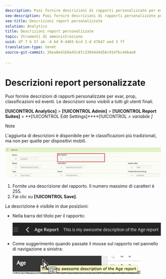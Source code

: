 ```yaml
---
description: Puoi fornire descrizioni di rapporti personalizzate per evar, prop, classificazioni ed eventi. Le descrizioni sono visibili a tutti gli utenti finali.
seo-description: Puoi fornire descrizioni di rapporti personalizzate per evar, prop, classificazioni ed eventi. Le descrizioni sono visibili a tutti gli utenti finali.
seo-title: Descrizioni report personalizzate
solution: Analytics
title: Descrizioni report personalizzate
topic: Strumenti di amministrazione
uuid: df 7 b 57 ab -4 bd 9-4465-bcd 1-d 47647 eed 3 ff
translation-type: tm+mt
source-git-commit: 26ea8e41b9a45c87c339d4d4d56c914fbc44bae8

---
```



# Descrizioni report personalizzate

Puoi fornire descrizioni di rapporti personalizzate per evar, prop, classificazioni ed eventi. Le descrizioni sono visibili a tutti gli utenti finali.

**[!UICONTROL Analytics]** &gt; **[!UICONTROL Admin]** &gt; **[!UICONTROL Report Suites]** &gt; **[!UICONTROL Edit Settings]****[!UICONTROL *&gt; variabile *]**

>[!NOTE]
>
>L'aggiunta di descrizioni è disponibile per le classificazioni più tradizionali, ma non per quelle per dispositivi mobili.

![](assets/report_descriptions.png)

1. Fornite una descrizione del rapporto. Il numero massimo di caratteri è 255.
1. Fai clic su **[!UICONTROL Save]**.

La descrizione è visibile in due posizioni:

* Nella barra del titolo per il rapporto:

   ![](assets/report_description_2.png)

* Come suggerimento quando passate il mouse sul rapporto nel pannello di navigazione a sinistra:

   ![](assets/report_description_3.png)

